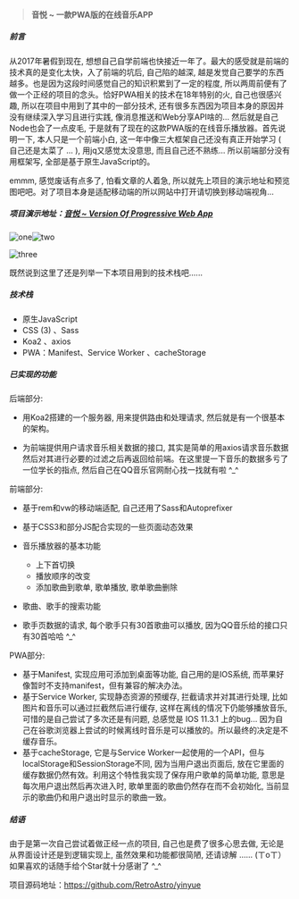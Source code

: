 > #### 音悦 ~ 一款PWA版的在线音乐APP

##### 前言

从2017年暑假到现在, 想想自己自学前端也快接近一年了。最大的感受就是前端的技术真的是变化太快，入了前端的坑后, 自己陷的越深, 越是发觉自己要学的东西越多。也是因为这段时间感觉自己的知识积累到了一定的程度, 所以两周前便有了做一个正经的项目的念头。恰好PWA相关的技术在18年特别的火, 自己也很感兴趣, 所以在项目中用到了其中的一部分技术, 还有很多东西因为项目本身的原因并没有继续深入学习且进行实践, 像消息推送和Web分享API啥的... 然后就是自己Node也会了一点皮毛, 于是就有了现在的这款PWA版的在线音乐播放器。首先说明一下, 本人只是一个前端小白, 这一年中像三大框架自己还没有真正开始学习 ( 自己还是太菜了 ... ), 用jq又感觉太没意思, 而且自己还不熟练... 所以前端部分没有用框架写, 全部是基于原生JavaScript的。

emmm, 感觉废话有点多了, 怕看文章的人着急, 所以就先上项目的演示地址和预览图吧吧。对了项目本身是适配移动端的所以网站中打开请切换到移动端视角...

##### 项目演示地址：[音悦 ~ Version Of Progressive Web App](https://cosmos-alien.com:443)

![one](./preview/one.jpg)![two](./preview/two.jpg)

![three](./preview/three.jpg)

既然说到这里了还是列举一下本项目用到的技术栈吧......

##### 技术栈

* 原生JavaScript
* CSS (3) 、Sass
* Koa2 、axios
* PWA：Manifest、Service Worker 、cacheStorage

##### 已实现的功能

后端部分: 

* 用Koa2搭建的一个服务器, 用来提供路由和处理请求, 然后就是有一个很基本的架构。

* 为前端提供用户请求音乐相关数据的接口, 其实是简单的用axios请求音乐数据然后对其进行必要的过滤之后再返回给前端。在这里提一下音乐的数据多亏了一位学长的指点, 然后自己在QQ音乐官网耐心找一找就有啦 ^_^

前端部分: 

* 基于rem和vw的移动端适配, 自己还用了Sass和Autoprefixer

* 基于CSS3和部分JS配合实现的一些页面动态效果
* 音乐播放器的基本功能
  * 上下首切换
  * 播放顺序的改变
  * 添加歌曲到歌单, 歌单播放, 歌单歌曲删除
* 歌曲、歌手的搜索功能
* 歌手页数据的请求, 每个歌手只有30首歌曲可以播放, 因为QQ音乐给的接口只有30首哈哈 ^_^

PWA部分: 

* 基于Manifest, 实现应用可添加到桌面等功能, 自己用的是IOS系统, 而苹果好像暂时不支持manifest，但有兼容的解决办法。
* 基于Service Worker, 实现静态资源的预缓存, 拦截请求并对其进行处理, 比如图片和音乐可以通过拦截然后进行缓存, 这样在离线的情况下仍能够播放音乐, 可惜的是自己尝试了多次还是有问题, 总感觉是 IOS 11.3.1 上的bug... 因为自己在谷歌浏览器上尝试的时候离线时音乐是可以播放的。所以最终的决定是不缓存音乐。
* 基于cacheStorage, 它是与Service Worker一起使用的一个API，但与localStorage和SessionStorage不同, 因为当用户退出页面后, 放在它里面的缓存数据仍然有效。利用这个特性我实现了保存用户歌单的简单功能, 意思是每次用户退出然后再次进入时, 歌单里面的歌曲仍然存在而不会初始化, 当前显示的歌曲仍和用户退出时显示的歌曲一致。

##### 结语

由于是第一次自己尝试着做正经一点的项目, 自己也是费了很多心思去做, 无论是从界面设计还是到逻辑实现上, 虽然效果和功能都很简陋, 还请谅解 ...... (ㄒoㄒ）如果喜欢的话随手给个Star就十分感谢了 ^_^

项目源码地址：https://github.com/RetroAstro/yinyue

